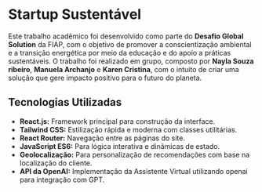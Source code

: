 # **Startup Sustentável**

Este trabalho acadêmico foi desenvolvido como parte do **Desafio Global Solution** da FIAP, com o objetivo de promover a conscientização ambiental e a transição energética por meio da educação e do apoio a práticas sustentáveis. O trabalho foi realizado em grupo, composto por **Nayla Souza ribeiro**, **Manuela Archanjo** e **Karen Cristina**, com o intuito de criar uma solução que gere impacto positivo para o futuro do planeta.

## **Tecnologias Utilizadas**

- **React.js:** Framework principal para construção da interface.
- **Tailwind CSS:** Estilização rápida e moderna com classes utilitárias.
- **React Router:** Navegação entre as páginas do site.
- **JavaScript ES6:** Para lógica interativa e dinâmicas de estado.
- **Geolocalização:** Para personalização de recomendações com base na localização do cliente.
- **API da OpenAI:** Implementação da Assistente Virtual utilizando openai para integração com GPT.

